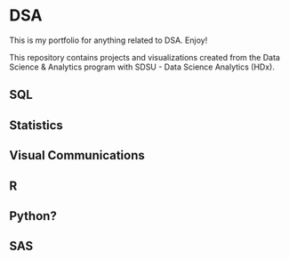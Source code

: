 # DSA
This is my portfolio for anything related to DSA. Enjoy!

This repository contains projects and visualizations created from the Data Science & Analytics program with SDSU - Data Science Analytics (HDx).
## SQL
## Statistics
## Visual Communications
## R
## Python?
## SAS
